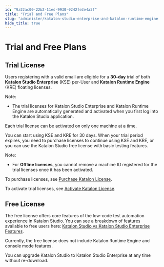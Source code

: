 ```yaml
---
id: "9a22ac00-22b2-11ed-9930-0242fe3e4a3f"
title: "Trial and Free Plans"
slug: "administer/katalon-studio-enterprise-and-katalon-runtime-engine-license/trial-and-free-plans"
hide_title: true
---
```

    

# <a id="id_trial-free-plans" class="anchor_top_offset"/><a id="ariaid-title1" class="anchor_top_offset"/>Trial and Free Plans

    
    
  

## <a id="id_1" class="anchor_top_offset"/>Trial License

<p xmlns="http://www.w3.org/1999/xhtml" className="p">Users registering with a valid email are eligible for a <strong className="ph b">30-day</strong> trial of both <strong className="ph b">Katalon Studio Enterprise</strong> (KSE) per-User and <strong className="ph b">Katalon Runtime Engine</strong> (KRE) floating licenses.</p> 
<div xmlns="http://www.w3.org/1999/xhtml" className="note note note_note"><span className="note__title">Note:</span> 
  <ul className="ul"><li className="li">The trial licenses for Katalon Studio Enterprise and Katalon Runtime Engine are automatically generated and activated when you first log into the Katalon Studio application.</li></ul>
</div>
<p xmlns="http://www.w3.org/1999/xhtml" className="p">Each trial license can be activated on only one machine at a time.</p> 
<p xmlns="http://www.w3.org/1999/xhtml" className="p">You can start using KSE and KRE for 30 days. When your trial period expires, you need to purchase licenses to continue using KSE and KRE, or you can use the Katalon Studio free license with basic testing features.</p> 
<div xmlns="http://www.w3.org/1999/xhtml" className="note note note_note"><span className="note__title">Note:</span> 
  <ul className="ul"><li className="li">
      <p className="p">For <strong className="ph b">Offline licenses</strong>, you cannot remove a machine ID registered for the trial licenses once it has been activated.</p>
    </li></ul>
</div>
<p xmlns="http://www.w3.org/1999/xhtml" className="p">To purchase licenses, see <a className="xref" href="/docs/administer/administration-tasks/subscription-management/katalon-studio-enterprise-and-katalon-runtime-engine-license/purchase-katalon-studio-and-katalon-runtime-engine-licenses">Purchase Katalon License</a>.</p> 
<p xmlns="http://www.w3.org/1999/xhtml" className="p">To activate trial licenses, see <a className="xref" href="/docs/administer/katalon-studio-enterprise-and-katalon-runtime-engine-license/activate-katalon-license">Activate Katalon License</a>.</p> 

## <a id="id_2" class="anchor_top_offset"/>Free License

<p xmlns="http://www.w3.org/1999/xhtml" className="p">The free license offers core features of the low-code test   automation experience in Katalon Studio. You can see a breakdown of   features available to free users here: <a className="xref" href="/docs/administer/katalon-studio-enterprise-and-katalon-runtime-engine-license/katalon-studio-vs-katalon-studio-enterprise-features">Katalon Studio vs Katalon Studio Enterprise Features</a>.</p> 
<p xmlns="http://www.w3.org/1999/xhtml" className="p">Currently, the free license does not include Katalon Runtime   Engine and console mode features.</p> 
<p xmlns="http://www.w3.org/1999/xhtml" className="p">You can upgrade Katalon Studio to Katalon Studio Enterprise at   any time without re-download.</p> 
